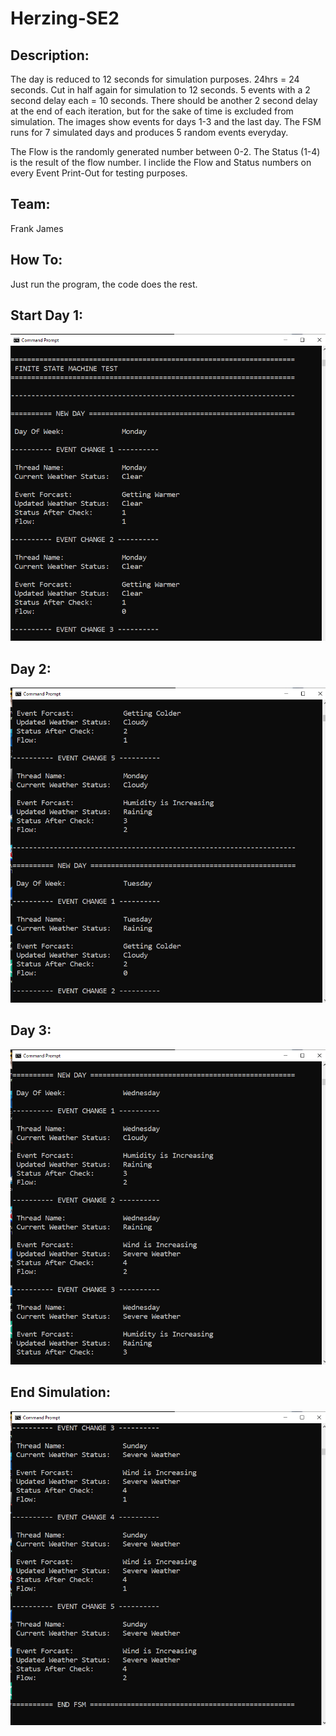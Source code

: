 # Herzing-SE2

## Description:
The day is reduced to 12 seconds for simulation purposes. 24hrs = 24 seconds. Cut in half again for simulation to 12 seconds.
5 events with a 2 second delay each = 10 seconds. There should be another 2 second delay at the end of each iteration, 
but for the sake of time is excluded from simulation. The images show events for days 1-3 and the last day. 
The FSM runs for 7 simulated days and produces 5 random events everyday.

The Flow is the randomly generated number between 0-2. The Status (1-4) is the result of the flow number. 
I inclide the Flow and Status numbers on every Event Print-Out for testing purposes.

## Team:
Frank James

## How To:
Just run the program, the code does the rest.

## Start Day 1:
![](images/day1.PNG)

## Day 2:
![](images/day2.PNG)

## Day 3:
![](images/day3.PNG)

## End Simulation:
![](images/end.PNG)
